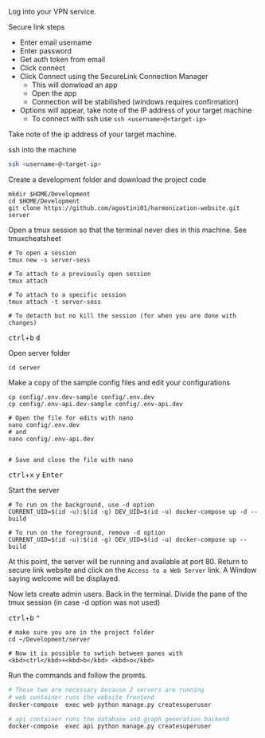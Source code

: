 Log into your VPN service.

Secure link steps
* Enter email username
* Enter password
* Get auth token from email
* Click connect
* Click Connect using the SecureLink Connection Manager
  * This will donwload an app
  * Open the app
  * Connection will be stabilished (windows requires confirmation)
* Options will appear, take note of the IP address of your target machine
  * To connect with ssh use `ssh <username>@<target-ip>`

Take note of the ip address of your target machine.

ssh into the machine

```bash
ssh <username>@<target-ip>
```

Create a development folder and download the project code

```
mkdir $HOME/Development
cd $HOME/Development
git clone https://github.com/agostini01/harmonization-website.git server
```

Open a tmux session so that the terminal never dies in this machine.
See tmuxcheatsheet
```
# To open a session
tmux new -s server-sess

# To attach to a previously open session
tmux attach

# To attach to a specific session
tmux attach -t server-sess

# To detacth but no kill the session (for when you are done with changes)
```
<kbd>ctrl</kbd>+<kbd>b</kbd> <kbd>d</kbd>

Open server folder
```
cd server
```

Make a copy of the sample config files and edit your configurations
```
cp config/.env.dev-sample config/.env.dev
cp config/.env-api.dev-sample config/.env-api.dev

# Open the file for edits with nano
nano config/.env.dev
# and
nano config/.env-api.dev


# Save and close the file with nano
```
<kbd>ctrl</kbd>+<kbd>x</kbd> <kbd>y</kbd> <kbd>Enter</kbd>

Start the server
```
# To run on the background, use -d option
CURRENT_UID=$(id -u):$(id -g) DEV_UID=$(id -u) docker-compose up -d --build

# To run on the foreground, remove -d option
CURRENT_UID=$(id -u):$(id -g) DEV_UID=$(id -u) docker-compose up --build
```

At this point, the server will be running and available at port 80.
Return to secure link website and click on the `Access to a Web Server` link.
A Window saying welcome will be displayed.

Now lets create admin users. Back in the terminal. Divide the pane of the 
tmux session (in case -d option was not used)

<kbd>ctrl</kbd>+<kbd>b</kbd> <kbd>"</kbd>
```
# make sure you are in the project folder
cd ~/Development/server

# Now it is possible to swtich between panes with
<kbd>ctrl</kbd>+<kbd>b</kbd> <kbd>o</kbd>
```


Run the commands and follow the promts.

```bash
# These two are necessary because 2 servers are running
# web container runs the website frontend
docker-compose  exec web python manage.py createsuperuser

# api container runs the database and graph generation backend
docker-compose  exec api python manage.py createsuperuser
```